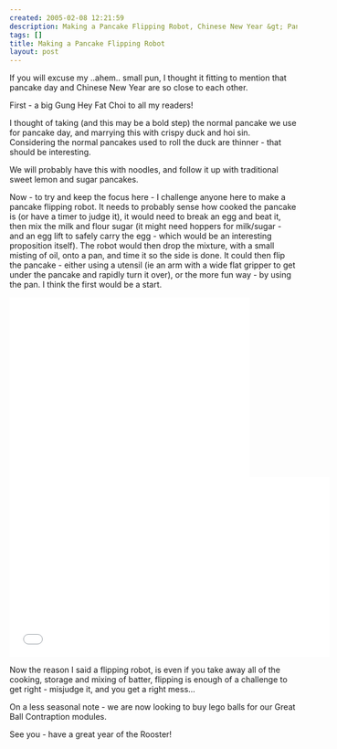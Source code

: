 ```yaml
---
created: 2005-02-08 12:21:59
description: Making a Pancake Flipping Robot, Chinese New Year &gt; Pancake Day Rolled Into One
tags: []
title: Making a Pancake Flipping Robot
layout: post
---
```

If you will excuse my ..ahem.. small pun, I thought it fitting to mention that pancake day and Chinese New Year are so close to each other.

First - a big Gung Hey Fat Choi to all my readers!

I thought of taking (and this may be a bold step) the normal pancake we use for pancake day, and marrying this with crispy duck and hoi sin. Considering the normal pancakes used to roll the duck are thinner - that should be interesting.

We will probably have this with noodles, and follow it up with traditional sweet lemon and sugar pancakes.

Now - to try and keep the focus here - I challenge anyone here to make a pancake flipping robot. It needs to probably sense how cooked the pancake is (or have a timer to judge it), it would need to break an egg and beat it, then mix the milk and flour sugar (it might need hoppers for milk/sugar - and an egg lift to safely carry the egg - which would be an interesting proposition itself). The robot would then drop the mixture, with a small misting of oil, onto a pan, and time it so the side is done. It could then flip the pancake - either using a utensil (ie an arm with a wide flat gripper to get under the pancake and rapidly turn it over), or the more fun way - by using the pan. I think the first would be a start.

<iframe width="420" height="315" src="//www.youtube.com/embed/W_gxLKSsSIE?rel=0" frameborder="0" allowfullscreen="true"></iframe>
<iframe width="560" height="315" src="//www.youtube.com/embed/nv7VUqPE8AE?rel=0" frameborder="0" allowfullscreen="true"></iframe>

Now the reason I said a flipping robot, is even if you take away all of the cooking, storage and mixing of batter, flipping is enough of a challenge to get right - misjudge it, and you get a right mess...

On a less seasonal note - we are now looking to buy lego balls for our Great Ball Contraption modules.

See you - have a great year of the Rooster!

